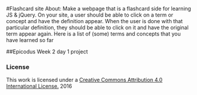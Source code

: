 #Flashcard  site
About: Make a webpage that is a flashcard side for learning JS & jQuery. On your site, a user should be able to click on a term or concept and have the definition appear. When the user is done with that particular definition, they should be able to click on it and have the original term appear again. Here is a list of (some) terms and concepts that you have learned so far

##Epicodus Week 2 day 1 project

### License

This work is licensed under a [Creative Commons Attribution 4.0 International License.](http://creativecommons.org/licenses/by/4.0/) 2016
